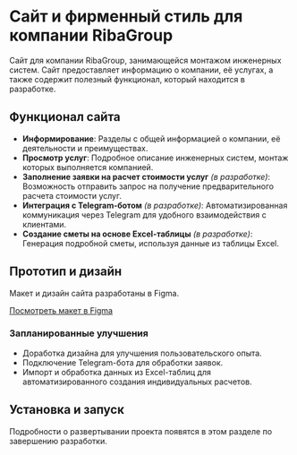 #  Сайт и фирменный стиль для компании RibaGroup

Сайт для компании RibaGroup, занимающейся монтажом инженерных систем. Сайт предоставляет информацию о компании, её услугах, а также содержит полезный функционал, который находится в разработке.

## Функционал сайта

- **Информирование**: Разделы с общей информацией о компании, её деятельности и преимуществах.
- **Просмотр услуг**: Подробное описание инженерных систем, монтаж которых выполняется компанией.
- **Заполнение заявки на расчет стоимости услуг** *(в разработке)*: Возможность отправить запрос на получение предварительного расчета стоимости услуг.
- **Интеграция с Telegram-ботом** *(в разработке)*: Автоматизированная коммуникация через Telegram для удобного взаимодействия с клиентами.
- **Создание сметы на основе Excel-таблицы** *(в разработке)*: Генерация подробной сметы, используя данные из таблицы Excel.

## Прототип и дизайн

Макет и дизайн сайта разработаны в Figma.

[Посмотреть макет в Figma](https://www.figma.com/design/CJinRtlRdiiUGRHJghBT1G/Untitled?node-id=227-1839) 

### Запланированные улучшения

- Доработка дизайна для улучшения пользовательского опыта.
- Подключение Telegram-бота для обработки заявок.
- Импорт и обработка данных из Excel-таблиц для автоматизированного создания индивидуальных расчетов.

## Установка и запуск

Подробности о развертывании проекта появятся в этом разделе по завершению разработки.


